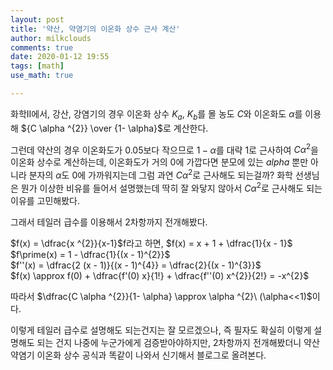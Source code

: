 ```yaml
---
layout: post
title: '약산, 약염기의 이온화 상수 근사 계산'
author: milkclouds
comments: true
date: 2020-01-12 19:55
tags: [math]
use_math: true

---
```


화학II에서, 강산, 강염기의 경우 이온화 상수 $K_{a}$, $K_{b}$를 몰 농도 $C$와 이온화도 $\alpha$를 이용해 ${C \alpha ^{2}} \over {1- \alpha}$로 계산한다.  

그런데 약산의 경우 이온화도가 0.05보다 작으므로 $1 - \alpha$를 대략 1로 근사하여 $C \alpha^{2}$을 이온화 상수로 계산하는데, 이온화도가 거의 0에 가깝다면 분모에 있는 $alpha$ 뿐만 아니라 분자의 $\alpha$도 0에 가까워지는데 그럼 과연 $C \alpha^{2}$로 근사해도 되는걸까? 화학 선생님은 뭔가 이상한 비유를 들어서 설명했는데 딱히 잘 와닿지 않아서 $C \alpha^{2}$로 근사해도 되는 이유를 고민해봤다.    


그래서 테일러 급수를 이용해서 2차항까지 전개해봤다.  

$f(x) = \dfrac{x ^{2}}{x-1}$f라고 하면, $f(x) = x + 1 + \dfrac{1}{x - 1}$  
$f\prime(x) = 1 - \dfrac{1}{(x - 1)^{2}}$  
$f''(x) = \dfrac{2 (x - 1)}{(x - 1)^{4}} = \dfrac{2}{(x - 1)^{3}}$  
$f(x) \approx f(0) + \dfrac{f'(0) x}{1!} + \dfrac{f''(0) x^{2}}{2!} = -x^{2}$  

따라서 $\dfrac{C \alpha ^{2}}{1- \alpha} \approx \alpha ^{2}\ (\alpha<<1)$이다.  


이렇게 테일러 급수로 설명해도 되는건지는 잘 모르겠으나, 즉 필자도 확실히 이렇게 설명해도 되는 건지 나중에 누군가에게 검증받아야하지만, 2차항까지 전개해봤더니 약산 약염기 이온화 상수 공식과 똑같이 나와서 신기해서 블로그로 올려본다. 